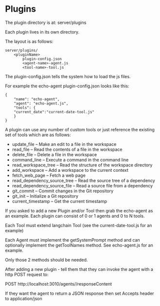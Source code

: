 # Plugins

The plugin directory is at: server/plugins

Each plugin lives in its own directory.

The layout is as follows:

    server/plugins/
        <pluginName>
            plugin-config.json
            <agent-name>-agent.js
            <tool-name>-tool.js

The plugin-config.json tells the system how to load the js files.

For example the echo-agent plugin-config.json looks like this:

    {
        "name": "echo-agent",
        "agent": "echo-agent.js",
        "tools": {
        "current_date":"current-date-tool.js"
        }
    }

A plugin can use any number of custom tools or just reference the existing set of tools which are as follows:

* update_file – Make an edit to a file in the workspace
* read_file – Read the contents of a file in the workspace
* delete_file – Delete a file in the workspace
* command_line – Execute a command in the command line
* read_workspace_tree – Read the structure of the workspace directory
* add_workspace – Add a workspace to the current context
* fetch_web_page – Fetch a web page
* read_dependency_source_tree – Read the source tree of a dependency
* read_dependency_source_file – Read a source file from a dependency
* git_commit – Commit changes in the Git repository
* git_init – Initialize a Git repository
* current_timestamp – Get the current timestamp

If you asked to add a new Plugin and/or Tool then grab the echo-agent as an example.
Each plugin can consist of 0 or 1 agents and 0 to N tools.

Each Tool must extend langchain Tool (see the current-date-tool.js for an example)

Each Agent must implement the getSystemPrompt method and can optionally implement the getToolNames method.
See echo-agent.js for an example.

Only those 2 methods should be needed.

After adding a new plugin - tell them that they can invoke the agent with a http POST request to:

POST http://localhost:3010/agents/<agent-name>/responseContent

If they want the agent to return a JSON response then set Accepts header to application/json
